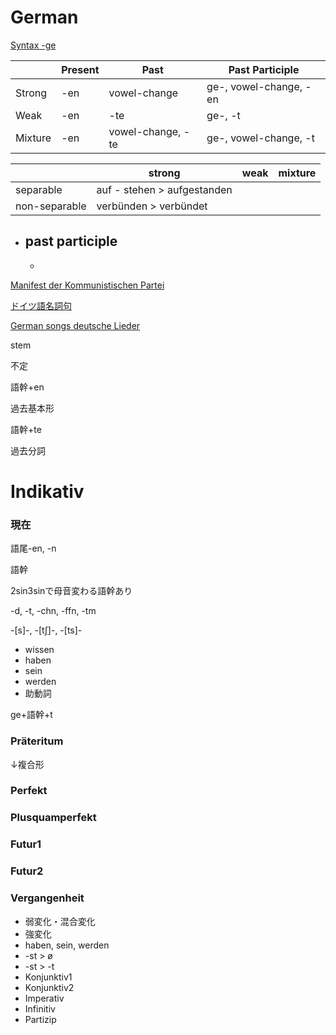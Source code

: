 # German

[Syntax -ge](German%208deae4779de44f60b26d2a5ab0bf9f3a/Syntax%20-ge%2094c09795c3d24854a6d27b69fa39d614.md)

|  | Present | Past | Past Participle |
| --- | --- | --- | --- |
| Strong | -en | vowel-change | ge-, vowel-change, -en |
| Weak | -en | -te | ge-, -t |
| Mixture | -en | vowel-change, -te | ge-, vowel-change, -t |

|  | strong | weak | mixture |
| --- | --- | --- | --- |
| separable | auf - stehen > aufgestanden |  |  |
| non-separable | verbünden > verbündet |  |  |
- past participle
    - 
        
        
    - 
        
        

[Manifest der Kommunistischen Partei](German%208deae4779de44f60b26d2a5ab0bf9f3a/Manifest%20der%20Kommunistischen%20Partei%205f1723a5873440c4bad5cec73751e779.md)

[ドイツ語名詞句](German%208deae4779de44f60b26d2a5ab0bf9f3a/%E3%83%88%E3%82%99%E3%82%A4%E3%83%84%E8%AA%9E%E5%90%8D%E8%A9%9E%E5%8F%A5%20f75f5a27187f45d99e6e82e488bd835a.md)

[German songs deutsche Lieder](German%208deae4779de44f60b26d2a5ab0bf9f3a/German%20songs%20deutsche%20Lieder%201029ca59c773445c833a9842851a1a0e.md)

stem

不定

語幹+en

過去基本形

語幹+te

過去分詞

# Indikativ

### 現在

語尾-en, -n

語幹

2sin3sinで母音変わる語幹あり

-d, -t, -chn, -ffn, -tm

-[s]-, -[t[ʃ](https://en.wikipedia.org/wiki/Voiceless_postalveolar_fricative)]-, -[ts]-

- wissen
- haben
- sein
- werden
- 助動詞

ge+語幹+t

### Präteritum

↓複合形

### Perfekt

### Plusquamperfekt

### Futur1

### Futur2

### Vergangenheit

- 弱変化・混合変化
- 強変化
- haben, sein, werden
- -st > ø
- -st > -t
- Konjunktiv1
- Konjunktiv2
- Imperativ
- Infinitiv
- Partizip